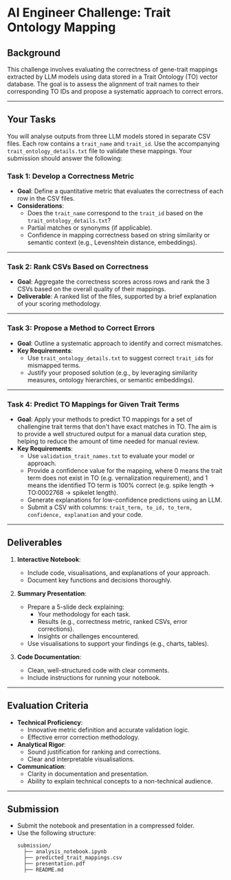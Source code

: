 # AI Engineer Challenge: Trait Ontology Mapping

## **Background**
This challenge involves evaluating the correctness of gene-trait mappings extracted by LLM models using data stored in a Trait Ontology (TO) vector database. The goal is to assess the alignment of trait names to their corresponding TO IDs and propose a systematic approach to correct errors.

---

## **Your Tasks**
You will analyse outputs from three LLM models stored in separate CSV files. Each row contains a `trait_name` and `trait_id`. Use the accompanying `trait_ontology_details.txt` file to validate these mappings. Your submission should answer the following:

### **Task 1: Develop a Correctness Metric**
- **Goal**: Define a quantitative metric that evaluates the correctness of each row in the CSV files. 
- **Considerations**:
  - Does the `trait_name` correspond to the `trait_id` based on the `trait_ontology_details.txt`?
  - Partial matches or synonyms (if applicable).
  - Confidence in mapping correctness based on string similarity or semantic context (e.g., Levenshtein distance, embeddings).

---

### **Task 2: Rank CSVs Based on Correctness**
- **Goal**: Aggregate the correctness scores across rows and rank the 3 CSVs based on the overall quality of their mappings.
- **Deliverable**: A ranked list of the files, supported by a brief explanation of your scoring methodology.

---

### **Task 3: Propose a Method to Correct Errors**
- **Goal**: Outline a systematic approach to identify and correct mismatches.
- **Key Requirements**:
  - Use `trait_ontology_details.txt` to suggest correct `trait_id`s for mismapped terms.
  - Justify your proposed solution (e.g., by leveraging similarity measures, ontology hierarchies, or semantic embeddings).

---

### **Task 4: Predict TO Mappings for Given Trait Terms**
- **Goal**: Apply your methods to predict TO mappings for a set of challengine trait terms that don't have exact matches in TO. The aim is to provide a well structured output for a manual data curation step, helping to reduce the amount of time needed for manual review.
- **Key Requirements**:
  - Use `validation_trait_names.txt` to evaluate your model or approach.
  - Provide a confidence value for the mapping, where 0 means the trait term does not exist in TO (e.g. vernalization requirement), and 1 means the identified TO term is 100% correct (e.g. spike length -> TO:0002768 -> spikelet length).
  - Generate explanations for low-confidence predictions using an LLM.
  - Submit a CSV with columns: `trait_term, to_id, to_term, confidence, explanation` and your code.

---

## **Deliverables**
1. **Interactive Notebook**:
   - Include code, visualisations, and explanations of your approach.
   - Document key functions and decisions thoroughly.

2. **Summary Presentation**:
   - Prepare a 5-slide deck explaining:
     - Your methodology for each task.
     - Results (e.g., correctness metric, ranked CSVs, error corrections).
     - Insights or challenges encountered.
   - Use visualisations to support your findings (e.g., charts, tables).

3. **Code Documentation**:
   - Clean, well-structured code with clear comments.
   - Include instructions for running your notebook.

---

## **Evaluation Criteria**
- **Technical Proficiency**:
  - Innovative metric definition and accurate validation logic.
  - Effective error correction methodology.
- **Analytical Rigor**:
  - Sound justification for ranking and corrections.
  - Clear and interpretable visualisations.
- **Communication**:
  - Clarity in documentation and presentation.
  - Ability to explain technical concepts to a non-technical audience.

---

## **Submission**
- Submit the notebook and presentation in a compressed folder.
- Use the following structure:
  ```plaintext
  submission/
    ├── analysis_notebook.ipynb
    ├── predicted_trait_mappings.csv
    ├── presentation.pdf
    ├── README.md
